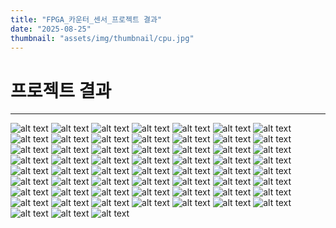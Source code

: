 ```yaml
---
title: "FPGA_카운터_센서_프로젝트 결과"
date: "2025-08-25"
thumbnail: "assets/img/thumbnail/cpu.jpg"
---
```


# 프로젝트 결과
---
![alt text](../../../assets/img/Counter_Sensor/1757927828648-ff8afff3-2227-4e99-bbda-3cf9f8c8fbc1_1.jpg) ![alt text](../../../assets/img/Counter_Sensor/1757927828648-ff8afff3-2227-4e99-bbda-3cf9f8c8fbc1_2.jpg) ![alt text](../../../assets/img/Counter_Sensor/1757927828648-ff8afff3-2227-4e99-bbda-3cf9f8c8fbc1_3.jpg) ![alt text](../../../assets/img/Counter_Sensor/1757927828648-ff8afff3-2227-4e99-bbda-3cf9f8c8fbc1_4.jpg) ![alt text](../../../assets/img/Counter_Sensor/1757927828648-ff8afff3-2227-4e99-bbda-3cf9f8c8fbc1_5.jpg) ![alt text](../../../assets/img/Counter_Sensor/1757927828648-ff8afff3-2227-4e99-bbda-3cf9f8c8fbc1_6.jpg) ![alt text](../../../assets/img/Counter_Sensor/1757927828648-ff8afff3-2227-4e99-bbda-3cf9f8c8fbc1_7.jpg) ![alt text](../../../assets/img/Counter_Sensor/1757927828648-ff8afff3-2227-4e99-bbda-3cf9f8c8fbc1_8.jpg) ![alt text](../../../assets/img/Counter_Sensor/1757927828648-ff8afff3-2227-4e99-bbda-3cf9f8c8fbc1_9.jpg) ![alt text](../../../assets/img/Counter_Sensor/1757927828648-ff8afff3-2227-4e99-bbda-3cf9f8c8fbc1_10.jpg) ![alt text](../../../assets/img/Counter_Sensor/1757927828648-ff8afff3-2227-4e99-bbda-3cf9f8c8fbc1_11.jpg) ![alt text](../../../assets/img/Counter_Sensor/1757927828648-ff8afff3-2227-4e99-bbda-3cf9f8c8fbc1_12.jpg) ![alt text](../../../assets/img/Counter_Sensor/1757927828648-ff8afff3-2227-4e99-bbda-3cf9f8c8fbc1_13.jpg) ![alt text](../../../assets/img/Counter_Sensor/1757927828648-ff8afff3-2227-4e99-bbda-3cf9f8c8fbc1_14.jpg) ![alt text](../../../assets/img/Counter_Sensor/1757927828648-ff8afff3-2227-4e99-bbda-3cf9f8c8fbc1_15.jpg) ![alt text](../../../assets/img/Counter_Sensor/1757927828648-ff8afff3-2227-4e99-bbda-3cf9f8c8fbc1_16.jpg) ![alt text](../../../assets/img/Counter_Sensor/1757927828648-ff8afff3-2227-4e99-bbda-3cf9f8c8fbc1_17.jpg) ![alt text](../../../assets/img/Counter_Sensor/1757927828648-ff8afff3-2227-4e99-bbda-3cf9f8c8fbc1_18.jpg) ![alt text](../../../assets/img/Counter_Sensor/1757927828648-ff8afff3-2227-4e99-bbda-3cf9f8c8fbc1_19.jpg) ![alt text](../../../assets/img/Counter_Sensor/1757927828648-ff8afff3-2227-4e99-bbda-3cf9f8c8fbc1_20.jpg) ![alt text](../../../assets/img/Counter_Sensor/1757927828648-ff8afff3-2227-4e99-bbda-3cf9f8c8fbc1_21.jpg) ![alt text](../../../assets/img/Counter_Sensor/1757927828648-ff8afff3-2227-4e99-bbda-3cf9f8c8fbc1_22.jpg) ![alt text](../../../assets/img/Counter_Sensor/1757927828648-ff8afff3-2227-4e99-bbda-3cf9f8c8fbc1_23.jpg) ![alt text](../../../assets/img/Counter_Sensor/1757927828648-ff8afff3-2227-4e99-bbda-3cf9f8c8fbc1_24.jpg) ![alt text](../../../assets/img/Counter_Sensor/1757927828648-ff8afff3-2227-4e99-bbda-3cf9f8c8fbc1_25.jpg) ![alt text](../../../assets/img/Counter_Sensor/1757927828648-ff8afff3-2227-4e99-bbda-3cf9f8c8fbc1_26.jpg) ![alt text](../../../assets/img/Counter_Sensor/1757927828648-ff8afff3-2227-4e99-bbda-3cf9f8c8fbc1_27.jpg) ![alt text](../../../assets/img/Counter_Sensor/1757927828648-ff8afff3-2227-4e99-bbda-3cf9f8c8fbc1_28.jpg) ![alt text](../../../assets/img/Counter_Sensor/1757927828648-ff8afff3-2227-4e99-bbda-3cf9f8c8fbc1_29.jpg) ![alt text](../../../assets/img/Counter_Sensor/1757927828648-ff8afff3-2227-4e99-bbda-3cf9f8c8fbc1_30.jpg) ![alt text](../../../assets/img/Counter_Sensor/1757927828648-ff8afff3-2227-4e99-bbda-3cf9f8c8fbc1_31.jpg) ![alt text](../../../assets/img/Counter_Sensor/1757927828648-ff8afff3-2227-4e99-bbda-3cf9f8c8fbc1_32.jpg) ![alt text](../../../assets/img/Counter_Sensor/1757927828648-ff8afff3-2227-4e99-bbda-3cf9f8c8fbc1_33.jpg) ![alt text](../../../assets/img/Counter_Sensor/1757927828648-ff8afff3-2227-4e99-bbda-3cf9f8c8fbc1_34.jpg) ![alt text](../../../assets/img/Counter_Sensor/1757927828648-ff8afff3-2227-4e99-bbda-3cf9f8c8fbc1_35.jpg) ![alt text](../../../assets/img/Counter_Sensor/1757927828648-ff8afff3-2227-4e99-bbda-3cf9f8c8fbc1_36.jpg) ![alt text](../../../assets/img/Counter_Sensor/1757927828648-ff8afff3-2227-4e99-bbda-3cf9f8c8fbc1_37.jpg) ![alt text](../../../assets/img/Counter_Sensor/1757927828648-ff8afff3-2227-4e99-bbda-3cf9f8c8fbc1_38.jpg) ![alt text](../../../assets/img/Counter_Sensor/1757927828648-ff8afff3-2227-4e99-bbda-3cf9f8c8fbc1_39.jpg) ![alt text](../../../assets/img/Counter_Sensor/1757927828648-ff8afff3-2227-4e99-bbda-3cf9f8c8fbc1_40.jpg) ![alt text](../../../assets/img/Counter_Sensor/1757927828648-ff8afff3-2227-4e99-bbda-3cf9f8c8fbc1_41.jpg) ![alt text](../../../assets/img/Counter_Sensor/1757927828648-ff8afff3-2227-4e99-bbda-3cf9f8c8fbc1_42.jpg) ![alt text](../../../assets/img/Counter_Sensor/1757927828648-ff8afff3-2227-4e99-bbda-3cf9f8c8fbc1_43.jpg) ![alt text](../../../assets/img/Counter_Sensor/1757927828648-ff8afff3-2227-4e99-bbda-3cf9f8c8fbc1_44.jpg) ![alt text](../../../assets/img/Counter_Sensor/1757927828648-ff8afff3-2227-4e99-bbda-3cf9f8c8fbc1_45.jpg) ![alt text](../../../assets/img/Counter_Sensor/1757927828648-ff8afff3-2227-4e99-bbda-3cf9f8c8fbc1_46.jpg) ![alt text](../../../assets/img/Counter_Sensor/1757927828648-ff8afff3-2227-4e99-bbda-3cf9f8c8fbc1_47.jpg) ![alt text](../../../assets/img/Counter_Sensor/1757927828648-ff8afff3-2227-4e99-bbda-3cf9f8c8fbc1_48.jpg) ![alt text](../../../assets/img/Counter_Sensor/1757927828648-ff8afff3-2227-4e99-bbda-3cf9f8c8fbc1_49.jpg) ![alt text](../../../assets/img/Counter_Sensor/1757927828648-ff8afff3-2227-4e99-bbda-3cf9f8c8fbc1_50.jpg) ![alt text](../../../assets/img/Counter_Sensor/1757927828648-ff8afff3-2227-4e99-bbda-3cf9f8c8fbc1_51.jpg) ![alt text](../../../assets/img/Counter_Sensor/1757927828648-ff8afff3-2227-4e99-bbda-3cf9f8c8fbc1_52.jpg) ![alt text](../../../assets/img/Counter_Sensor/1757927828648-ff8afff3-2227-4e99-bbda-3cf9f8c8fbc1_53.jpg) ![alt text](../../../assets/img/Counter_Sensor/1757927828648-ff8afff3-2227-4e99-bbda-3cf9f8c8fbc1_54.jpg) ![alt text](../../../assets/img/Counter_Sensor/1757927828648-ff8afff3-2227-4e99-bbda-3cf9f8c8fbc1_55.jpg) ![alt text](../../../assets/img/Counter_Sensor/1757927828648-ff8afff3-2227-4e99-bbda-3cf9f8c8fbc1_56.jpg) ![alt text](../../../assets/img/Counter_Sensor/1757927828648-ff8afff3-2227-4e99-bbda-3cf9f8c8fbc1_57.jpg) ![alt text](../../../assets/img/Counter_Sensor/1757927828648-ff8afff3-2227-4e99-bbda-3cf9f8c8fbc1_58.jpg) ![alt text](../../../assets/img/Counter_Sensor/1757927828648-ff8afff3-2227-4e99-bbda-3cf9f8c8fbc1_59.jpg)
